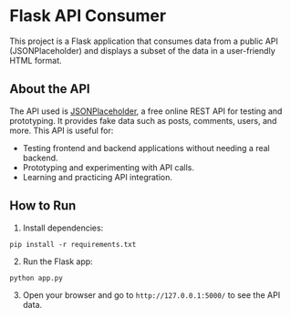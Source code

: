 # Flask API Consumer

This project is a Flask application that consumes data from a public API (JSONPlaceholder) and displays a subset of the data in a user-friendly HTML format.

## About the API

The API used is [JSONPlaceholder](https://jsonplaceholder.typicode.com/), a free online REST API for testing and prototyping. It provides fake data such as posts, comments, users, and more. This API is useful for:

- Testing frontend and backend applications without needing a real backend.
- Prototyping and experimenting with API calls.
- Learning and practicing API integration.

## How to Run

1. Install dependencies:
```
pip install -r requirements.txt
```

2. Run the Flask app:
```
python app.py
```

3. Open your browser and go to `http://127.0.0.1:5000/` to see the API data.
